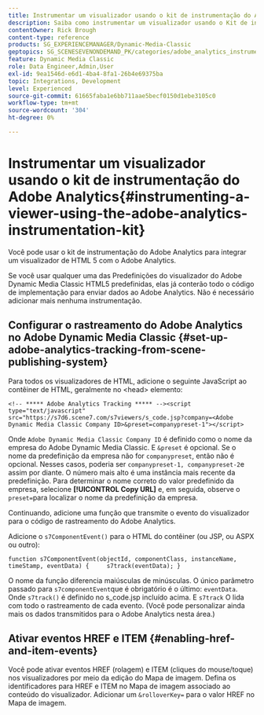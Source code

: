 ```yaml
---
title: Instrumentar um visualizador usando o kit de instrumentação do Adobe Analytics
description: Saiba como instrumentar um visualizador usando o Kit de instrumentação do Adobe Analytics no Adobe Dynamic Media Classic.
contentOwner: Rick Brough
content-type: reference
products: SG_EXPERIENCEMANAGER/Dynamic-Media-Classic
geptopics: SG_SCENESEVENONDEMAND_PK/categories/adobe_analytics_instrumentation_kit
feature: Dynamic Media Classic
role: Data Engineer,Admin,User
exl-id: 9ea1546d-e6d1-4ba4-8fa1-26b4e69375ba
topic: Integrations, Development
level: Experienced
source-git-commit: 61665faba1e6bb711aae5becf0150d1ebe3105c0
workflow-type: tm+mt
source-wordcount: '304'
ht-degree: 0%

---
```


# Instrumentar um visualizador usando o kit de instrumentação do Adobe Analytics{#instrumenting-a-viewer-using-the-adobe-analytics-instrumentation-kit}

Você pode usar o kit de instrumentação do Adobe Analytics para integrar um visualizador de HTML 5 com o Adobe Analytics.

Se você usar qualquer uma das Predefinições do visualizador do Adobe Dynamic Media Classic HTML5 predefinidas, elas já conterão todo o código de implementação para enviar dados ao Adobe Analytics. Não é necessário adicionar mais nenhuma instrumentação.

## Configurar o rastreamento do Adobe Analytics no Adobe Dynamic Media Classic {#set-up-adobe-analytics-tracking-from-scene-publishing-system}

Para todos os visualizadores de HTML, adicione o seguinte JavaScript ao contêiner de HTML, geralmente no &lt;head> elemento:

```as3
<!-- ***** Adobe Analytics Tracking ***** --><script type="text/javascript" src="https://s7d6.scene7.com/s7viewers/s_code.jsp?company=<Adobe Dynamic Media Classic Company ID>&preset=companypreset-1"></script>
```

Onde `Adobe Dynamic Media Classic Company ID` é definido como o nome da empresa do Adobe Dynamic Media Classic. E `&preset` é opcional. Se o nome da predefinição da empresa não for `companypreset`, então não é opcional. Nesses casos, poderia ser `companypreset-1, companypreset-2`e assim por diante. O número mais alto é uma instância mais recente da predefinição. Para determinar o nome correto do valor predefinido da empresa, selecione **[!UICONTROL Copy URL]** e, em seguida, observe o `preset=`para localizar o nome da predefinição da empresa.

Continuando, adicione uma função que transmite o evento do visualizador para o código de rastreamento do Adobe Analytics.

Adicione o `s7ComponentEvent()` para o HTML do contêiner (ou JSP, ou ASPX ou outro):

```as3
function s7ComponentEvent(objectId, componentClass, instanceName, timeStamp, eventData) {     s7track(eventData); }
```

O nome da função diferencia maiúsculas de minúsculas. O único parâmetro passado para `s7componentEvent`que é obrigatório é o último: `eventData`. Onde `s7track()` é definido no s_code.jsp incluído acima. E `s7track` O lida com todo o rastreamento de cada evento. (Você pode personalizar ainda mais os dados transmitidos para o Adobe Analytics nesta área.)

## Ativar eventos HREF e ITEM {#enabling-href-and-item-events}

Você pode ativar eventos HREF (rolagem) e ITEM (cliques do mouse/toque) nos visualizadores por meio da edição do Mapa de imagem. Defina os identificadores para HREF e ITEM no Mapa de imagem associado ao conteúdo do visualizador. Adicionar um `&rolloverKey=` para o valor HREF no Mapa de imagem.
